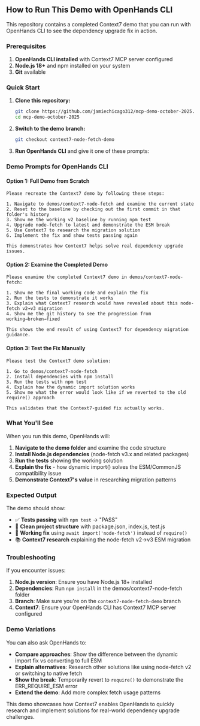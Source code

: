 ## How to Run This Demo with OpenHands CLI

This repository contains a completed Context7 demo that you can run with OpenHands CLI to see the dependency upgrade fix in action.

### Prerequisites

1. **OpenHands CLI installed** with Context7 MCP server configured
2. **Node.js 18+** and npm installed on your system
3. **Git** available

### Quick Start

1. **Clone this repository:**
   ```bash
   git clone https://github.com/jamiechicago312/mcp-demo-october-2025.git
   cd mcp-demo-october-2025
   ```

2. **Switch to the demo branch:**
   ```bash
   git checkout context7-node-fetch-demo
   ```

3. **Run OpenHands CLI** and give it one of these prompts:

### Demo Prompts for OpenHands CLI

#### Option 1: Full Demo from Scratch
```
Please recreate the Context7 demo by following these steps:

1. Navigate to demos/context7-node-fetch and examine the current state
2. Reset to the baseline by checking out the first commit in that folder's history
3. Show me the working v2 baseline by running npm test
4. Upgrade node-fetch to latest and demonstrate the ESM break
5. Use Context7 to research the migration solution
6. Implement the fix and show tests passing again

This demonstrates how Context7 helps solve real dependency upgrade issues.
```

#### Option 2: Examine the Completed Demo
```
Please examine the completed Context7 demo in demos/context7-node-fetch:

1. Show me the final working code and explain the fix
2. Run the tests to demonstrate it works
3. Explain what Context7 research would have revealed about this node-fetch v2→v3 migration
4. Show me the git history to see the progression from working→broken→fixed

This shows the end result of using Context7 for dependency migration guidance.
```

#### Option 3: Test the Fix Manually
```
Please test the Context7 demo solution:

1. Go to demos/context7-node-fetch
2. Install dependencies with npm install
3. Run the tests with npm test
4. Explain how the dynamic import solution works
5. Show me what the error would look like if we reverted to the old require() approach

This validates that the Context7-guided fix actually works.
```

### What You'll See

When you run this demo, OpenHands will:

1. **Navigate to the demo folder** and examine the code structure
2. **Install Node.js dependencies** (node-fetch v3.x and related packages)
3. **Run the tests** showing the working solution
4. **Explain the fix** - how dynamic import() solves the ESM/CommonJS compatibility issue
5. **Demonstrate Context7's value** in researching migration patterns

### Expected Output

The demo should show:
- ✅ **Tests passing** with `npm test` → "PASS"
- 📁 **Clean project structure** with package.json, index.js, test.js
- 🔧 **Working fix** using `await import('node-fetch')` instead of `require()`
- 📚 **Context7 research** explaining the node-fetch v2→v3 ESM migration

### Troubleshooting

If you encounter issues:

1. **Node.js version**: Ensure you have Node.js 18+ installed
2. **Dependencies**: Run `npm install` in the demos/context7-node-fetch folder
3. **Branch**: Make sure you're on the `context7-node-fetch-demo` branch
4. **Context7**: Ensure your OpenHands CLI has Context7 MCP server configured

### Demo Variations

You can also ask OpenHands to:
- **Compare approaches**: Show the difference between the dynamic import fix vs converting to full ESM
- **Explain alternatives**: Research other solutions like using node-fetch v2 or switching to native fetch
- **Show the break**: Temporarily revert to `require()` to demonstrate the ERR_REQUIRE_ESM error
- **Extend the demo**: Add more complex fetch usage patterns

This demo showcases how Context7 enables OpenHands to quickly research and implement solutions for real-world dependency upgrade challenges.
